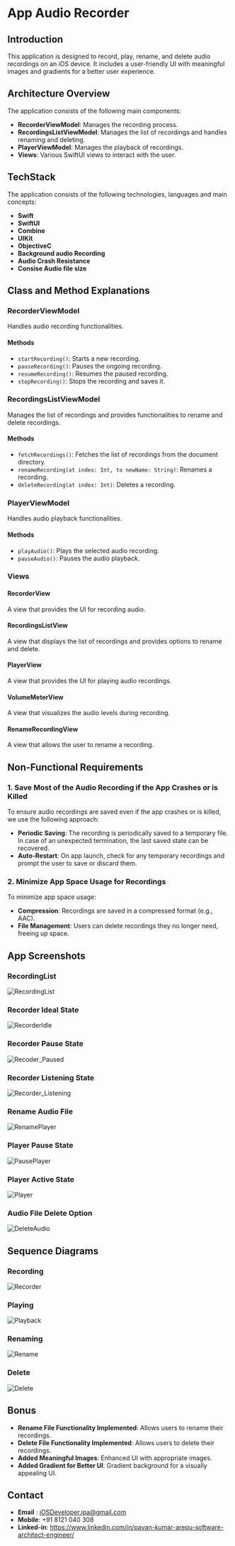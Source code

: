 # App Audio Recorder

## Introduction

This application is designed to record, play, rename, and delete audio recordings on an iOS device. It includes a user-friendly UI with meaningful images and gradients for a better user experience.

## Architecture Overview

The application consists of the following main components:

- **RecorderViewModel**: Manages the recording process.
- **RecordingsListViewModel**: Manages the list of recordings and handles renaming and deleting.
- **PlayerViewModel**: Manages the playback of recordings.
- **Views**: Various SwiftUI views to interact with the user.

## TechStack 

The application consists of the following technologies, languages and main concepts:

- **Swift**
- **SwiftUI**
- **Combine**
- **UIKit**
- **ObjectiveC**
- **Background audio Recording**
- **Audio Crash Resistance**
- **Consise Audio file size**

## Class and Method Explanations

### RecorderViewModel
Handles audio recording functionalities.

#### Methods
- `startRecording()`: Starts a new recording.
- `pauseRecording()`: Pauses the ongoing recording.
- `resumeRecording()`: Resumes the paused recording.
- `stopRecording()`: Stops the recording and saves it.

### RecordingsListViewModel
Manages the list of recordings and provides functionalities to rename and delete recordings.

#### Methods
- `fetchRecordings()`: Fetches the list of recordings from the document directory.
- `renameRecording(at index: Int, to newName: String)`: Renames a recording.
- `deleteRecording(at index: Int)`: Deletes a recording.

### PlayerViewModel
Handles audio playback functionalities.

#### Methods
- `playAudio()`: Plays the selected audio recording.
- `pauseAudio()`: Pauses the audio playback.

### Views

#### RecorderView
A view that provides the UI for recording audio.

#### RecordingsListView
A view that displays the list of recordings and provides options to rename and delete.

#### PlayerView
A view that provides the UI for playing audio recordings.

#### VolumeMeterView
A view that visualizes the audio levels during recording.

#### RenameRecordingView
A view that allows the user to rename a recording.

## Non-Functional Requirements

### 1. Save Most of the Audio Recording if the App Crashes or is Killed

To ensure audio recordings are saved even if the app crashes or is killed, we use the following approach:
- **Periodic Saving**: The recording is periodically saved to a temporary file. In case of an unexpected termination, the last saved state can be recovered.
- **Auto-Restart**: On app launch, check for any temporary recordings and prompt the user to save or discard them.

### 2. Minimize App Space Usage for Recordings

To minimize app space usage:
- **Compression**: Recordings are saved in a compressed format (e.g., AAC).
- **File Management**: Users can delete recordings they no longer need, freeing up space.

## App Screenshots

### RecordingList
![RecordingList](https://github.com/pavan-kumar-arepu/AudioRecorderPavanKumar/assets/13812858/4ac54b92-c338-43db-a034-89eb90c89b29)

### Recorder Ideal State
![RecorderIdle](https://github.com/pavan-kumar-arepu/AudioRecorderPavanKumar/assets/13812858/22f9574e-a714-4e6b-a621-3a3d71bc31d1)


### Recorder Pause State
![Recoder_Paused](https://github.com/pavan-kumar-arepu/AudioRecorderPavanKumar/assets/13812858/2b347d40-681a-4d64-936e-385a16960c26)


### Recorder Listening State
![Recorder_Listening](https://github.com/pavan-kumar-arepu/AudioRecorderPavanKumar/assets/13812858/c57f099d-e4a6-41ae-a2dc-5bd58bc49a9a)


### Rename Audio File
![RenamePlayer](https://github.com/pavan-kumar-arepu/AudioRecorderPavanKumar/assets/13812858/27585dd1-1107-4c05-a76c-8704c3f0c90c)


### Player Pause State
![PausePlayer](https://github.com/pavan-kumar-arepu/AudioRecorderPavanKumar/assets/13812858/d2b4f3ba-242a-4bdc-9b59-93e1594cf090)


### Player Active State
![Player](https://github.com/pavan-kumar-arepu/AudioRecorderPavanKumar/assets/13812858/2f77d193-2aae-4dbf-ac0f-579a27fcce76)

### Audio File Delete Option
![DeleteAudio](https://github.com/pavan-kumar-arepu/AudioRecorderPavanKumar/assets/13812858/e864ee8e-1664-4fcf-9f66-6db41ffc9b02)


## Sequence Diagrams

### Recording

![Recorder](https://github.com/pavan-kumar-arepu/AudioRecorderPavanKumar/assets/13812858/8eb39d0a-8b68-4cd7-97db-490e1f01296b)

### Playing
![Playback](https://github.com/pavan-kumar-arepu/AudioRecorderPavanKumar/assets/13812858/7cb17e88-69e2-43f2-b339-72c6168a90bb)

### Renaming
![Rename](https://github.com/pavan-kumar-arepu/AudioRecorderPavanKumar/assets/13812858/5f318930-f3f1-484f-b88a-f72448beb9f9)

### Delete
![Delete](https://github.com/pavan-kumar-arepu/AudioRecorderPavanKumar/assets/13812858/29c3aa92-b9e6-4141-b821-3c18294bb5b0)

## Bonus

- **Rename File Functionality Implemented**: Allows users to rename their recordings.
- **Delete File Functionality Implemented**: Allows users to delete their recordings.
- **Added Meaningful Images**: Enhanced UI with appropriate images.
- **Added Gradient for Better UI**: Gradient background for a visually appealing UI.

## Contact

- **Email** :  iOSDeveloper.ipa@gmail.com
- **Mobile**:  +91 8121 040 308
- **Linked-in**: https://www.linkedin.com/in/pavan-kumar-arepu-software-architect-engineer/
